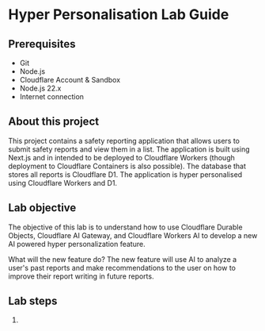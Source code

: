 # Hyper Personalisation Lab Guide

## Prerequisites
- Git
- Node.js
- Cloudflare Account & Sandbox
- Node.js 22.x
- Internet connection

## About this project
This project contains a safety reporting application that allows users to submit safety reports and view them in a list. The application is built using Next.js and in intended to be deployed to Cloudflare Workers (though deployment to Cloudflare Containers is also possible). The database that stores all reports is Cloudflare D1. The application is hyper personalised using Cloudflare Workers and D1. 

## Lab objective
The objective of this lab is to understand how to use Cloudflare Durable Objects, Cloudflare AI Gateway, and Cloudflare Workers AI to develop a new AI powered hyper personalization feature.

What will the new feature do?
The new feature will use AI to analyze a user's past reports and make recommendations to the user on how to improve their report writing in future reports.

## Lab steps
1. 
